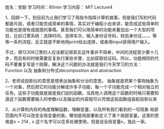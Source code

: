 姓名：党聪
学习时间：60min
学习内容： MIT Lecture4

1、回顾一下，到目前为止我们学习了用指令指挥计算机做事，但是我们写的代码都是片段，或者只能完成简单的事情，其实对于编程小白来讲，能完成这些简单的功能也是很有成就感的事情。甚至我们可以用简单的功能来叠加出一个大型的项目，比如订票系统：选择时间，选择车次，输入身份证号码，校验身份证，，，，等等一系列流程，反正就是不断地用print给出选择，或者用input获得用户输入。

不过，用12306订票的人应该都记得其实这件事并不简单，中间的流程至少要十几步，而且有的时候需要反复执行某些步骤，比如获取验证码。所以，功能相同的代码不要重复写是个刚需，解决这个问题的办法就是我们今天学习的方法：Function 以及 抽象和分布式decomposition and abstraction 

2、老师说投影仪的意思是想表达抽象和分治的意思。
抽象就是把某个事物抽象为一个对象，然后把它的功能分解成许多子功能，每一个子功能完成一个相对独立的任务。这些子功能就是就是我们说的函数。当其他人调用这个函数的时候只需要知道这个函数需要输入的参数x以及输出的内容就可以凭借这些函数组装起投影仪来

3、从计算机内存的角度理解函数，理解变量，以及所有我们看到的一切现象
局部范围内不可以改变全局变量的值，哪怕是局部重新定义了某个局部变量。这里的思维是x  =  214 , x 这个名字可以在多处被使用，但是说全局变量x，独此一家。
